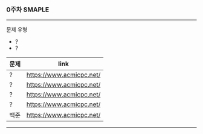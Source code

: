 ### 0주차 SMAPLE
---
문제 유형 
- ?
- ?

| 문제 | link |
| ------ | ------ |
| ? | https://www.acmicpc.net/ |
| ? | https://www.acmicpc.net/ |
| ? | https://www.acmicpc.net/ |
| ? | https://www.acmicpc.net/ |
| 백준 | https://www.acmicpc.net/ |
---
